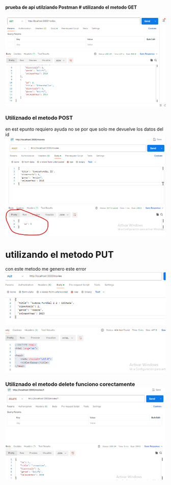 #### prueba de api utilziando  Postman                                                                       # utilizando el metodo GET
![alt text](image.png)                                                                        
### Utiliznado el metodo POST
en est epunto requiero ayuda no se por que solo me devuelve los datos del id
![alt text](image-1.png)

# utilizando el metodo PUT
con este metodo me genero este error ![alt text](image-2.png)


### Utiliznado el metodo delete funciono corectamente ![alt text](image-3.png)


